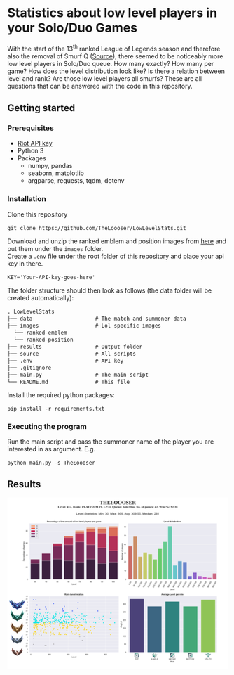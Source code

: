 # Statistics about low level players in your Solo/Duo Games


With the start of the 13<sup>th</sup> ranked League of Legends season and therefore also the removal of Smurf Q 
([Source](https://tearofthegoddess.com/lol-news/riot-is-fixing-ranked-by-removing-smurf-q/)), there seemed to be 
noticeably more low level players in Solo/Duo queue. How many exactly? How many per game? How does the level 
distribution look like? Is there a relation between level and rank? Are those low level players all smurfs? These are 
all questions that can be answered with the code in this repository.


## Getting started

### Prerequisites
- [Riot API key](https://developer.riotgames.com/)
- Python 3
- Packages
    - numpy, pandas
    - seaborn, matplotlib
    - argparse, requests, tqdm, dotenv

### Installation

Clone this repository
```
git clone https://github.com/TheLoooser/LowLevelStats.git
```

Download and unzip the ranked emblem and position images from [here](https://developer.riotgames.com/docs/lol) and put
them under the `images` folder.  
Create a `.env` file under the root folder of this repository and place your api key in there.
```
KEY='Your-API-key-goes-here'
```

The folder structure should then look as follows (the data folder will be created automatically):
```
. LowLevelStats
├── data                    # The match and summoner data
├── images                  # Lol specific images
  └── ranked-emblem         
  └── ranked-position      
├── results                 # Output folder
├── source                  # All scripts
├── .env                    # API key
├── .gitignore               
├── main.py                 # The main script
└── README.md               # This file
```
Install the required python packages:
```
pip install -r requirements.txt
```

### Executing the program
Run the main script and pass the summoner name of the player you are interested in as argument. E.g.
```
python main.py -s TheŁoooser
```

## Results
![image goes here](results/TheŁoooser.png "12.03.2023")
